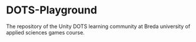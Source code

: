 # DOTS-Playground
The repository of the Unity DOTS learning community at Breda university of applied sciences games course. 
